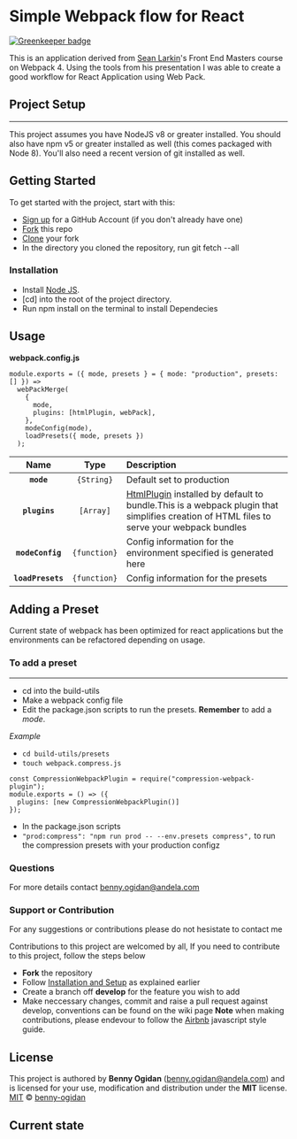 # Simple Webpack flow for React

[![Greenkeeper badge](https://badges.greenkeeper.io/benfluleck/Simple-Webpack-flow.svg)](https://greenkeeper.io/)

This is an application derived from [Sean Larkin](https://github.com/TheLarkInn)'s Front End Masters course on Webpack 4. Using the tools from his presentation I was able to create a good workflow for React Application using Web Pack.

## Project Setup
<hr>
This project assumes you have NodeJS v8 or greater installed. You should also have npm v5 or greater installed as well (this comes packaged with Node 8). You'll also need a recent version of git installed as well.

## Getting Started

To get started with the project, start with this:

- [Sign up](https://github.com/) for a GitHub Account (if you don't already have one)
- [Fork](https://github.com/benfluleck/Simple-Webpack-flow) this repo
- [Clone](https://github.com/benfluleck/Simple-Webpack-flow.git) your fork
- In the directory you cloned the repository, run git fetch --all

### Installation
- Install [Node JS](https://nodejs.org/en/).
- [cd] into the root of the project directory.
- Run npm install on the terminal to install Dependecies

## Usage
**webpack.config.js**

```
module.exports = ({ mode, presets } = { mode: "production", presets: [] }) =>
  webPackMerge(
    {
      mode,
      plugins: [htmlPlugin, webPack],
    },
    modeConfig(mode),
    loadPresets({ mode, presets })
  );
  ```
|Name|Type|Description|
|:--:|:--:|:----------|
|**`mode`**|`{String}`|Default set to production|
|**`plugins`**|`[Array]`|[HtmlPlugin](https://github.com/jantimon/html-webpack-plugin) installed by default to bundle.This is a webpack plugin that simplifies creation of HTML files to serve your webpack bundles |
|**`modeConfig`** |`{function}`|Config information for the environment specified is generated here|
|**`loadPresets`**|`{function}`|Config information for the presets|

## Adding a Preset
Current state of webpack has been optimized for react applications but the environments can be refactored depending on usage.

### To add a preset
<hr>

 - cd into the build-utils
 - Make a webpack config file
 - Edit the package.json scripts to run the presets. **Remember** to add a *mode*.

*Example*
- ```cd build-utils/presets```
- ```touch webpack.compress.js```
```
const CompressionWebpackPlugin = require("compression-webpack-plugin");
module.exports = () => ({
  plugins: [new CompressionWebpackPlugin()]
});

```

- In the package.json scripts
- ```"prod:compress": "npm run prod -- --env.presets compress",``` to run the compression presets with your production configz

### Questions
For more details contact benny.ogidan@andela.com

### Support or Contribution
For any suggestions or contributions  please do not hesistate to contact me

Contributions to this project are welcomed by all, If you need to contribute to this project, follow the steps below
* **Fork** the repository
* Follow [Installation and Setup](#installation-and-setup) as explained earlier
* Create a branch off **develop** for the feature you wish to add
* Make neccessary changes, commit and raise a pull request against develop, conventions can be found on the wiki page
**Note** when making contributions, please endevour to follow the [Airbnb](https://github.com/airbnb/javascript) javascript style guide.

## License
This project is authored by **Benny Ogidan** (benny.ogidan@andela.com) and is licensed for your use, modification and distribution under the **MIT** license.
[MIT][license] © [benny-ogidan][author]
<!-- Definitions -->
[license]: LICENSE
[author]: benny-ogidan


## Current state
